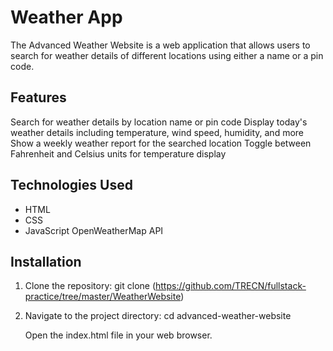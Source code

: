 # Weather App
The Advanced Weather Website is a web application that allows users to search for weather details of different locations using either a name or a pin code.
## Features
Search for weather details by location name or pin code
Display today's weather details including temperature, wind speed, humidity, and more
Show a weekly weather report for the searched location
Toggle between Fahrenheit and Celsius units for temperature display
## Technologies Used
- HTML
- CSS
- JavaScript
OpenWeatherMap API
## Installation
1. Clone the repository:
   git clone (https://github.com/TRECN/fullstack-practice/tree/master/WeatherWebsite)
2. Navigate to the project directory:
   cd advanced-weather-website
   
   Open the index.html file in your web browser.

